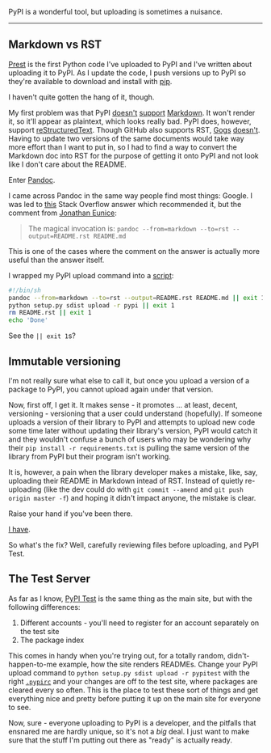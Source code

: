 PyPI is a wonderful tool, but uploading is sometimes a nuisance.

---

## Markdown vs RST

[Prest](https://celeodor.com/prest/) is the first Python code I've uploaded to PyPI and I've written about uploading it to PyPI. As I update the code, I push versions up to PyPI so they're available to download and install with [pip](https://pip.pypa.io/en/stable/).

I haven't quite gotten the hang of it, though.

My first problem was that PyPI [doesn't](https://bitbucket.org/pypa/pypi/issues/148/support-markdown-for-readmes) [support](http://stackoverflow.com/q/26737222/2676531) [Markdown](https://kromey.us/2015/01/pypi-doesnt-like-your-markdown-685.html). It won't render it, so it'll appear as plaintext, which looks really bad. PyPI does, however, support [reStructuredText](https://en.wikipedia.org/wiki/ReStructuredText). Though GitHub also supports RST, [Gogs](https://gogs.io/) [doesn't](https://github.com/gogits/gogs/issues/211). Having to update two versions of the same documents would take way more effort than I want to put in, so I had to find a way to convert the Markdown doc into RST for the purpose of getting it onto PyPI and not look like I don't care about the README.

Enter [Pandoc](http://pandoc.org/).

I came across Pandoc in the same way people find most things: Google. I was led to [this](http://stackoverflow.com/a/10719349/2676531) Stack Overflow answer which recommended it, but the comment from [Jonathan Eunice](https://stackoverflow.com/users/240490/jonathan-eunice):

> The magical invocation is: `pandoc --from=markdown --to=rst --output=README.rst README.md`

This is one of the cases where the comment on the answer is actually more useful than the answer itself.

I wrapped my PyPI upload command into a [script](https://git.celeodor.com/Celeo/Prest/src/master/pypi_upload.sh):

```bash
#!/bin/sh
pandoc --from=markdown --to=rst --output=README.rst README.md || exit 1
python setup.py sdist upload -r pypi || exit 1
rm README.rst || exit 1
echo 'Done'
```

See the `|| exit 1`s?

## Immutable versioning

I'm not really sure what else to call it, but once you upload a version of a package to PyPI, you cannot upload again under that version.

Now, first off, I get it. It makes sense - it promotes ... at least, decent, versioning - versioning that a user could understand (hopefully). If someone uploads a version of their library to PyPI and attempts to upload new code some time later without updating their library's version, PyPI would catch it and they wouldn't confuse a bunch of users who may be wondering why their `pip install -r requirements.txt` is pulling the same version of the library from PyPI but their program isn't working.

It is, however, a pain when the library developer makes a mistake, like, say, uploading their README in Markdown intead of RST. Instead of quietly re-uploading (like the dev could do with `git commit --amend` and `git push origin master -f`) and hoping it didn't impact anyone, the mistake is clear.

Raise your hand if you've been there.

[I have](https://git.celeodor.com/Celeo/Prest/commit/c19594a1884c25a5b3504fe7b29d08a74f8fc4fa).

So what's the fix? Well, carefully reviewing files before uploading, and PyPI Test.

## The Test Server

As far as I know, [PyPI Test](https://testpypi.python.org/pypi) is the same thing as the main site, but with the following differences:

1. Different accounts - you'll need to register for an account separately on the test site
2. The package index

This comes in handy when you're trying out, for a totally random, didn't-happen-to-me example, how the site renders READMEs. Change your PyPI upload command to `python setup.py sdist upload -r pypitest` with the right [`.pypirc`](https://docs.python.org/3.5/distutils/packageindex.html#pypirc) and your changes are off to the test site, where packages are cleared every so often. This is the place to test these sort of things and get everything nice and pretty before putting it up on the main site for everyone to see.

Now, sure - everyone uploading to PyPI is a developer, and the pitfalls that ensnared me are hardly unique, so it's not a *big* deal. I just want to make sure that the stuff I'm putting out there as "ready" is actually ready.